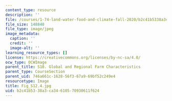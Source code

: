 ```yaml
---
content_type: resource
description: ''
file: /courses/1-74-land-water-food-and-climate-fall-2020/b2c41b5338a3ca34610570930611f624_Fig_S12.4.jpg
file_size: 148840
file_type: image/jpeg
image_metadata:
  caption: ''
  credit: ''
  image-alt: ''
learning_resource_types: []
license: https://creativecommons.org/licenses/by-nc-sa/4.0/
ocw_type: OCWImage
parent_title: S10. Global and Regional Farm Characteristics
parent_type: CourseSection
parent_uid: 746a661c-1628-56f3-67a9-69bf52c249e4
resourcetype: Image
title: Fig_S12.4.jpg
uid: b2c41b53-38a3-ca34-6105-70930611f624
---
```

